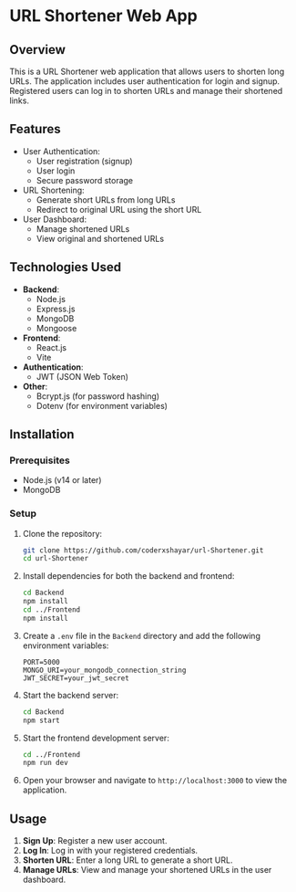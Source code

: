 # URL Shortener Web App

## Overview

This is a URL Shortener web application that allows users to shorten long URLs. The application includes user authentication for login and signup. Registered users can log in to shorten URLs and manage their shortened links.

## Features

- User Authentication:
  - User registration (signup)
  - User login
  - Secure password storage
- URL Shortening:
  - Generate short URLs from long URLs
  - Redirect to original URL using the short URL
- User Dashboard:
  - Manage shortened URLs
  - View original and shortened URLs

## Technologies Used

- **Backend**:
  - Node.js
  - Express.js
  - MongoDB
  - Mongoose
- **Frontend**:
  - React.js
  - Vite
- **Authentication**:
  - JWT (JSON Web Token)
- **Other**:
  - Bcrypt.js (for password hashing)
  - Dotenv (for environment variables)

## Installation

### Prerequisites

- Node.js (v14 or later)
- MongoDB

### Setup

1. Clone the repository:

    ```sh
    git clone https://github.com/coderxshayar/url-Shortener.git
    cd url-Shortener
    ```

2. Install dependencies for both the backend and frontend:

    ```sh
    cd Backend
    npm install
    cd ../Frontend
    npm install
    ```

3. Create a `.env` file in the `Backend` directory and add the following environment variables:

    ```env
    PORT=5000
    MONGO_URI=your_mongodb_connection_string
    JWT_SECRET=your_jwt_secret
    ```

4. Start the backend server:

    ```sh
    cd Backend
    npm start
    ```

5. Start the frontend development server:

    ```sh
    cd ../Frontend
    npm run dev
    ```

6. Open your browser and navigate to `http://localhost:3000` to view the application.

## Usage

1. **Sign Up**: Register a new user account.
2. **Log In**: Log in with your registered credentials.
3. **Shorten URL**: Enter a long URL to generate a short URL.
4. **Manage URLs**: View and manage your shortened URLs in the user dashboard.


